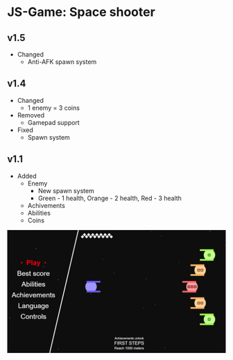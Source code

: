 # JS-Game: Space shooter

## v1.5
- Changed
  - Anti-AFK spawn system

## v1.4
- Changed
  - 1 enemy = 3 coins
- Removed
  - Gamepad support
- Fixed
  - Spawn system

## v1.1
- Added
  - Enemy
    - New spawn system
    - Green - 1 health, Orange - 2 health, Red - 3 health
  - Achivements
  - Abilities
  - Coins


![image](https://github.com/paveldrobny/JS-Game_SpaceShooter/blob/master/Final.png?raw=true)
